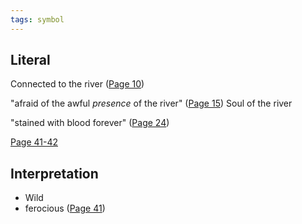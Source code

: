 ```yaml
---
tags: symbol
---
```

## Literal
Connected to the river ([Page 10](</BMU.md#22>))

"afraid of the awful *presence* of the river" ([Page 15](</BMU.md#27>))
Soul of the river

"stained with blood forever" ([Page 24](</BMU.md#36>))

[Page 41-42](</BMU.md#53-54>)

## Interpretation
- Wild
- ferocious
([Page 41](</BMU.md#53>))